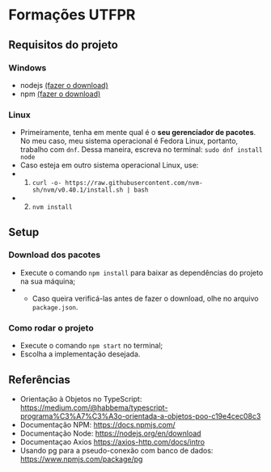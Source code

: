 # Formações UTFPR

## Requisitos do projeto

### Windows

- nodejs [(fazer o download)](https://nodejs.org/en/download)
- npm [(fazer o download)](https://docs.npmjs.com/downloading-and-installing-node-js-and-npm/)

### Linux

- Primeiramente, tenha em mente qual é o **seu gerenciador de pacotes**. No meu caso, meu sistema operacional é Fedora Linux, portanto, trabalho com `dnf`. Dessa maneira, escreva no terminal: `sudo dnf install node`
- Caso esteja em outro sistema operacional Linux, use:
- 1. `curl -o- https://raw.githubusercontent.com/nvm-sh/nvm/v0.40.1/install.sh | bash`
- 2. `nvm install`

## Setup

### Download dos pacotes

- Execute o comando `npm install` para baixar as dependências do projeto na sua máquina;
- - Caso queira verificá-las antes de fazer o download, olhe no arquivo `package.json`.

### Como rodar o projeto

- Execute o comando `npm start` no terminal;
- Escolha a implementação desejada.

## Referências

- Orientação à Objetos no TypeScript: <https://medium.com/@habbema/typescript-programa%C3%A7%C3%A3o-orientada-a-objetos-poo-c19e4cec08c3>
- Documentação NPM: <https://docs.npmjs.com/>
- Documentação Node: <https://nodejs.org/en/download>
- Documentaçao Axios <https://axios-http.com/docs/intro>
- Usando pg para a pseudo-conexão com banco de dados: <https://www.npmjs.com/package/pg>
